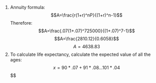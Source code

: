 1. Annuity formula: $$A=\frac{r(1+r)^nP}{(1+r)^n-1}$$
	Therefore:
	$$A=\frac{.07(1+.07)^725000}{(1+.07)^7-1}$$
	$$A=\frac{2810.12}{0.6058}$$
	$$A=4638.83$$
2. To calculate life expectancy, calculate the expected value of all the ages:
	$$x=90*.07+91*.08...101*.04$$
	$$
<!--stackedit_data:
eyJoaXN0b3J5IjpbMTU0NDEyNDQwNiwtMjI5OTUyNzM1LDEwMj
U1NzI4OTgsMTIwNzIzMTc0OV19
-->
